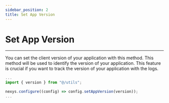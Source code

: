 ```yaml
---
sidebar_position: 2
title: Set App Version
---
```


# Set App Version

---

You can set the client version of your application with this method. This method will be used to identify the version of your application. This feature is crucial if you want to track the version of your application with the logs.

```ts title="pages/_app.tsx"
...
import { version } from "@/utils";

nexys.configure((config) => config.setAppVersion(version));
...
```